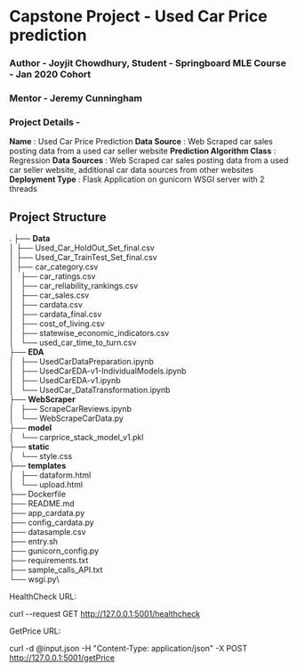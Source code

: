 # Capstone Project - Used Car Price prediction
### Author - Joyjit Chowdhury,  Student - Springboard MLE Course - Jan 2020 Cohort
### Mentor - Jeremy Cunningham
### Project Details - 
**Name**                              :  Used Car Price Prediction
**Data Source**                       :  Web Scraped car sales posting data from a used car seller website
**Prediction Algorithm Class**        :  Regression
**Data Sources** :  Web Scraped car sales posting data from a used car seller website, additional car data sources from other websites
**Deployment Type** :  Flask Application on gunicorn WSGI server with 2 threads


## Project Structure

.
├── **Data**\
│   ├── Used_Car_HoldOut_Set_final.csv\
│   ├── Used_Car_TrainTest_Set_final.csv\
│   ├── car_category.csv\
│   ├── car_ratings.csv\
│   ├── car_reliability_rankings.csv\
│   ├── car_sales.csv\
│   ├── cardata.csv\
│   ├── cardata_final.csv\
│   ├── cost_of_living.csv\
│   ├── statewise_economic_indicators.csv\
│   └── used_car_time_to_turn.csv\
├── **EDA**\
│   ├── UsedCarDataPreparation.ipynb\
│   ├── UsedCarEDA-v1-IndividualModels.ipynb\
│   ├── UsedCarEDA-v1.ipynb\
│   └── UsedCar_DataTransformation.ipynb\
├── **WebScraper**\
│   ├── ScrapeCarReviews.ipynb\
│   └── WebScrapeCarData.py\
├── **model**\
│   └── carprice_stack_model_v1.pkl\
├── **static**\
│   └── style.css\
├── **templates**\
│   ├── dataform.html\
│   └── upload.html\
├── Dockerfile\
├── README.md\
├── app_cardata.py\
├── config_cardata.py\
├── datasample.csv\
├── entry.sh\
├── gunicorn_config.py\
├── requirements.txt\
├── sample_calls_API.txt\
└── wsgi.py\





HealthCheck URL:

curl --request GET http://127.0.0.1:5001/healthcheck


GetPrice URL:

curl -d @input.json -H "Content-Type: application/json" -X POST http://127.0.0.1:5001/getPrice
